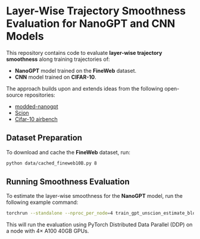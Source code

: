 # Layer-Wise Trajectory Smoothness Evaluation for NanoGPT and CNN Models

This repository contains code to evaluate **layer-wise trajectory smoothness** along training trajectories of:
- **NanoGPT** model trained on the **FineWeb** dataset.
- **CNN** model trained on **CIFAR-10**.

The approach builds upon and extends ideas from the following open-source repositories:
- [modded-nanogpt](https://github.com/KellerJordan/modded-nanogpt)
- [Scion](https://github.com/LIONS-EPFL/scion)
- [Cifar-10 airbench](https://github.com/KellerJordan/cifar10-airbench)

## Dataset Preparation

To download and cache the **FineWeb** dataset, run:

```bash
python data/cached_fineweb10B.py 8
```

## Running Smoothness Evaluation

To estimate the layer-wise smoothness for the **NanoGPT** model, run the following example command:

```bash
torchrun --standalone --nproc_per_node=4 train_gpt_unscion_estimate_blockwise_smoothness.py
```
This will run the evaluation using PyTorch Distributed Data Parallel (DDP) on a node with 4× A100 40GB GPUs.
